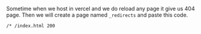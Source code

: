 Sometime when we host in vercel and we do reload any page it give us 404 page.
Then we will create a page named `_redirects` and paste this code.
```
/* /index.html 200
```
